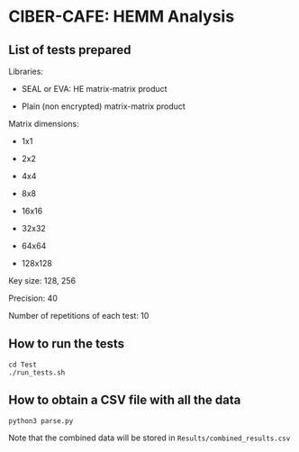 # CIBER-CAFE: HEMM Analysis

## List of tests prepared

Libraries:

- SEAL or EVA: HE matrix-matrix product

- Plain (non encrypted) matrix-matrix product

Matrix dimensions:

- 1x1 

- 2x2

- 4x4

- 8x8

- 16x16

- 32x32

- 64x64

- 128x128

Key size: 128, 256

Precision: 40

Number of repetitions of each test: 10

## How to run the tests

```
cd Test
./run_tests.sh
```

## How to obtain a CSV file with all the data

```
python3 parse.py
```

Note that the combined data will be stored in `Results/combined_results.csv`